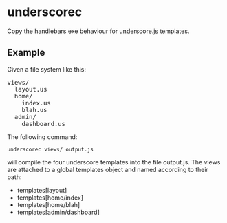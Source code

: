 underscorec
===========

Copy the handlebars exe behaviour for underscore.js templates. 

Example
------

Given a file system like this:

<pre>
views/
  layout.us
  home/
    index.us
    blah.us
  admin/
    dashboard.us
</pre>

The following command:

```
underscorec views/ output.js
```

will compile the four underscore templates into the file output.js. The views are attached to a global templates object and named according to their path:

* templates[layout]
* templates[home/index]
* templates[home/blah]
* templates[admin/dashboard]
